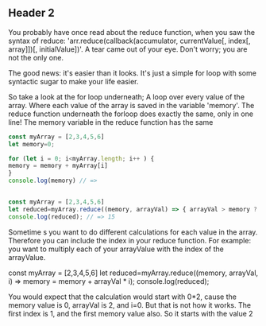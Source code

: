 ## Header 2
You probably have once read about the reduce function, when you saw the syntax of reduce: 'arr.reduce(callback(accumulator, currentValue[, index[, array]])[, initialValue])'. 
A tear came out of your eye. Don't worry; you are not the only one. 

The good news: it's easier than it looks. It's just a simple for loop with some syntactic sugar to make your life easier.

So take a look at the for loop underneath; A loop over every value of the array. 
Where each value of the array is saved in the variable 'memory'.
The reduce function underneath the forloop does exactly the same, only in one line! 
The memory variable in the reduce function has the same 

```javascript
const myArray = [2,3,4,5,6]
let memory=0;

for (let i = 0; i<myArray.length; i++ ) {
memory = memory + myArray[i] 
}
console.log(memory) // => 


const myArray = [2,3,4,5,6]
let reduced=myArray.reduce((memory, arrayVal) => { arrayVal > memory ? arrayVal : memory });
console.log(reduced); // => 15
```
Sometime    s you want to do different calculations for each value in the array. Therefore you can include the index in your reduce function. 
For example: you want to multiply each of your arrayValue with the index of the arrayValue. 

const myArray = [2,3,4,5,6]
let reduced=myArray.reduce((memory, arrayVal, i) =>  memory = memory + arrayVal * i);
 console.log(reduced);

You would expect that the calculation would start with 0*2, cause the memory value is 0, arrayVal is 2, and i=0. 
But that is not how it works. The first index is 1, and the first memory value also. So it starts with the value 2